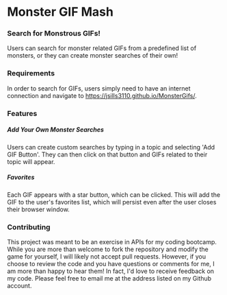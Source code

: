 # Monster GIF Mash

### Search for Monstrous GIFs!
Users can search for monster related GIFs from a predefined list of monsters, or they can create monster searches of their own!

### Requirements
In order to search for GIFs, users simply need to have an internet connection and navigate to https://jsills3110.github.io/MonsterGifs/.

### Features

##### Add Your Own Monster Searches
Users can create custom searches by typing in a topic and selecting 'Add GIF Button'. They can then click on that button and GIFs related 
to their topic will appear.

##### Favorites
Each GIF appears with a star button, which can be clicked. This will add the GIF to the user's favorites list, which will persist even after
the user closes their browser window.

### Contributing

This project was meant to be an exercise in APIs for my coding bootcamp. While you are more than welcome to fork the 
repository and modify the game for yourself, I will likely not accept pull requests. However, if you choose to review the
code and you have questions or comments for me, I am more than happy to hear them! In fact, I'd love to receive feedback on 
my code. Please feel free to email me at the address listed on my Github account.
